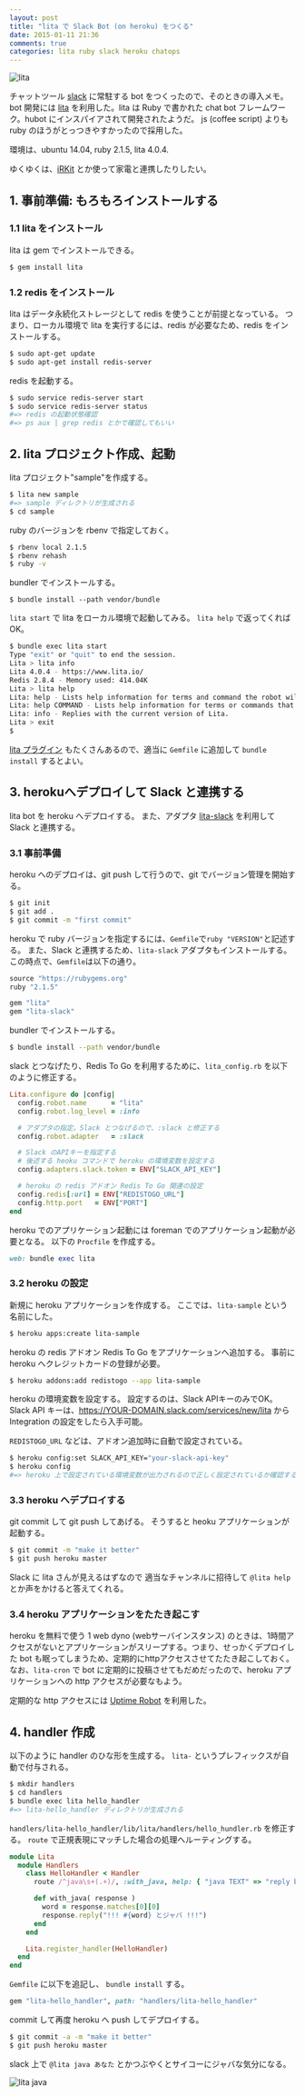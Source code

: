 ```yaml
---
layout: post
title: "lita で Slack Bot (on heroku) をつくる"
date: 2015-01-11 21:36
comments: true
categories: lita ruby slack heroku chatops
---
```

![lita](https://www.lita.io/assets/lita-94f070fbb79e8ec62cc7a21ca39f8448.png)

チャットツール [slack](https://slack.com/) に常駐する bot をつくったので、そのときの導入メモ。
bot 開発には [lita](https://www.lita.io/) を利用した。lita は Ruby で書かれた chat bot フレームワーク。hubot にインスパイアされて開発されたようだ。
js (coffee script) よりも ruby のほうがとっつきやすかったので採用した。


環境は、ubuntu 14.04, ruby 2.1.5, lita 4.0.4.


ゆくゆくは、[iRKit](http://www.amazon.co.jp/gp/product/B00H91KK26/ref=as_li_ss_tl?ie=UTF8&camp=247&creative=7399&creativeASIN=B00H91KK26&linkCode=as2&tag=mmtmkt-22) とか使って家電と連携したりしたい。

<!-- more  -->


## 1. 事前準備: もろもろインストールする

### 1.1 lita をインストール


lita は gem でインストールできる。

```sh
$ gem install lita
```


### 1.2 redis をインストール

lita はデータ永続化ストレージとして redis を使うことが前提となっている。
つまり、ローカル環境で lita を実行するには、redis が必要なため、redis をインストールする。

```sh
$ sudo apt-get update
$ sudo apt-get install redis-server
```

redis を起動する。

```sh
$ sudo service redis-server start
$ sudo service redis-server status
#=> redis の起動状態確認
#=> ps aux | grep redis とかで確認してもいい
```


## 2. lita プロジェクト作成、起動

lita プロジェクト"sample"を作成する。

```sh
$ lita new sample
#=> sample ディレクトリが生成される
$ cd sample
```

ruby のバージョンを rbenv で指定しておく。

```sh
$ rbenv local 2.1.5
$ rbenv rehash
$ ruby -v
```

bundler でインストールする。

```
$ bundle install --path vendor/bundle
```


`lita start` で lita をローカル環境で起動してみる。
`lita help` で返ってくればOK。

```sh
$ bundle exec lita start
Type "exit" or "quit" to end the session.
Lita > lita info
Lita 4.0.4 - https://www.lita.io/
Redis 2.8.4 - Memory used: 414.04K
Lita > lita help
Lita: help - Lists help information for terms and command the robot will respond to.
Lita: help COMMAND - Lists help information for terms or commands that begin with COMMAND.
Lita: info - Replies with the current version of Lita.
Lita > exit
$ 
```

[lita プラグイン](https://www.lita.io/plugins) もたくさんあるので、適当に `Gemfile` に追加して `bundle install` するとよい。



## 3. herokuへデプロイして Slack と連携する

lita bot を heroku へデプロイする。
また、アダプタ [lita-slack](https://github.com/kenjij/lita-slack) を利用して Slack と連携する。


### 3.1 事前準備

heroku へのデプロイは、git push して行うので、git でバージョン管理を開始する。

```sh
$ git init
$ git add .
$ git commit -m "first commit"
```

heroku で ruby バージョンを指定するには、`Gemfile`で`ruby "VERSION"`と記述する。
また、Slack と連携するため、`lita-slack` アダプタもインストールする。
この時点で、`Gemfile`は以下の通り。

```ruby
source "https://rubygems.org"
ruby "2.1.5"

gem "lita"
gem "lita-slack"
```

bundler でインストールする。

```sh
$ bundle install --path vendor/bundle
```

slack とつなげたり、Redis To Go を利用するために、`lita_config.rb` を以下のように修正する。

```ruby
Lita.configure do |config|
  config.robot.name      = "lita"
  config.robot.log_level = :info

  # アダプタの指定。Slack とつなげるので、:slack と修正する
  config.robot.adapter   = :slack

  # Slack のAPIキーを指定する
  # 後述する heoku コマンドで heroku の環境変数を設定する
  config.adapters.slack.token = ENV["SLACK_API_KEY"]

  # heroku の redis アドオン Redis To Go 関連の設定
  config.redis[:url] = ENV["REDISTOGO_URL"]
  config.http.port   = ENV["PORT"]
end
```

heroku でのアプリケーション起動には foreman でのアプリケーション起動が必要となる。
以下の `Procfile` を作成する。

```ruby
web: bundle exec lita
```


### 3.2 heroku の設定

新規に heroku アプリケーションを作成する。
ここでは、`lita-sample` という名前にした。

```sh
$ heroku apps:create lita-sample
```

heroku の redis アドオン Redis To Go をアプリケーションへ追加する。
事前に heroku へクレジットカードの登録が必要。

```sh
$ heroku addons:add redistogo --app lita-sample
```

heroku の環境変数を設定する。
設定するのは、Slack APIキーのみでOK。
Slack API キーは、https://YOUR-DOMAIN.slack.com/services/new/lita から Integration の設定をしたら入手可能。

`REDISTOGO_URL` などは、アドオン追加時に自動で設定されている。

```sh
$ heroku config:set SLACK_API_KEY="your-slack-api-key"
$ heroku config
#=> heroku 上で設定されている環境変数が出力されるので正しく設定されているか確認する
```


### 3.3 heroku へデプロイする

git commit して git push してあげる。
そうすると heoku アプリケーションが起動する。

```sh
$ git commit -m "make it better"
$ git push heroku master
```

Slack に lita さんが見えるはずなので 適当なチャンネルに招待して `@lita help` とか声をかけると答えてくれる。


### 3.4 heroku アプリケーションをたたき起こす

heroku を無料で使う 1 web dyno (webサーバインスタンス) のときは、1時間アクセスがないとアプリケーションがスリープする。つまり、せっかくデプロイした bot も眠ってしまうため、定期的にhttpアクセスさせてたたき起こしておく。
なお、`lita-cron` で bot に定期的に投稿させてもだめだったので、heroku アプリケーションへの http アクセスが必要なもよう。

定期的な http アクセスには [Uptime Robot](http://uptimerobot.com/) を利用した。



## 4. handler 作成

以下のように handler のひな形を生成する。
`lita-` というプレフィックスが自動で付与される。

```sh
$ mkdir handlers
$ cd handlers
$ bundle exec lita hello_handler
#=> lita-hello_handler ディレクトリが生成される
```

`handlers/lita-hello_handler/lib/lita/handlers/hello_hundler.rb` を修正する。
`route` で正規表現にマッチした場合の処理へルーティングする。


```ruby
module Lita
  module Handlers
    class HelloHandler < Handler
      route /^java\s+(.+)/, :with_java, help: { "java TEXT" => "reply back with java." }

      def with_java( response )
        word = response.matches[0][0]
        response.reply("!!! #{word} とジャバ !!!")
      end
    end

    Lita.register_handler(HelloHandler)
  end
end
```

`Gemfile` に以下を追記し、 `bundle install` する。

```ruby
gem "lita-hello_handler", path: "handlers/lita-hello_handler"
```

commit して再度 heroku へ push してデプロイする。

```sh
$ git commit -a -m "make it better"
$ git push heroku master
```

slack 上で `@lita java あなた` とかつぶやくとサイコーにジャバな気分になる。

![lita java](https://dl.dropboxusercontent.com/u/28495046/octopress/20150111_lita/slack_lita.png)




